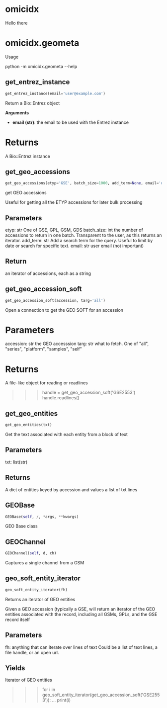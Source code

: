 
# omicidx
Hello there


# omicidx.geometa
Usage

python -m omicidx.geometa --help


## get_entrez_instance
```python
get_entrez_instance(email='user@example.com')
```
Return a Bio::Entrez object

__Arguments__

- __email (str)__: the email to be used with the Entrez instance

Returns
=======
A Bio::Entrez instance


## get_geo_accessions
```python
get_geo_accessions(etyp='GSE', batch_size=1000, add_term=None, email='user@example.com')
```
get GEO accessions

Useful for getting all the ETYP accessions for
later bulk processing

Parameters
----------
etyp: str
    One of GSE, GPL, GSM, GDS
batch_size: int
    the number of accessions to return in one batch.
    Transparent to the user, as this returns an iterator.
add_term: str
    Add a search term for the query. Useful to limit
    by date or search for specific text.
email: str
    user email (not important)

Return
------
an iterator of accessions, each as a string


## get_geo_accession_soft
```python
get_geo_accession_soft(accession, targ='all')
```
Open a connection to get the GEO SOFT for an accession

Parameters
==========
accession: str the GEO accesssion
targ: str what to fetch. One of "all", "series", "platform",
    "samples", "self"

Returns
=======
A file-like object for reading or readlines

>>> handle = get_geo_accession_soft('GSE2553')
>>> handle.readlines()


## get_geo_entities
```python
get_geo_entities(txt)
```
Get the text associated with each entity from a block of text

Parameters
----------
txt: list(str)

Returns
-------
A dict of entities keyed by accession and values a list of txt lines


## GEOBase
```python
GEOBase(self, /, *args, **kwargs)
```
GEO Base class


## GEOChannel
```python
GEOChannel(self, d, ch)
```
Captures a single channel from a GSM

## geo_soft_entity_iterator
```python
geo_soft_entity_iterator(fh)
```
Returns an iterator of GEO entities

Given a GEO accession (typically a GSE,
will return an iterator of the GEO entities
associated with the record, including all
GSMs, GPLs, and the GSE record itself

Parameters
----------
fh: anything that can iterate over lines of text
   Could be a list of text lines, a file handle, or
   an open url.

Yields
------
Iterator of GEO entities


>>> for i in geo_soft_entity_iterator(get_geo_accession_soft('GSE2553')):
...     print(i)

